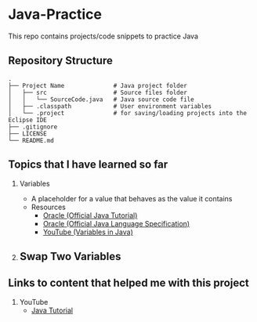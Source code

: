 # Java-Practice
This repo contains projects/code snippets to practice Java

## Repository Structure

    .
    ├── Project Name              # Java project folder
    │   ├── src                   # Source files folder
    │   │   └── SourceCode.java   # Java source code file
    │   ├── .classpath            # User environment variables
    │   └── .project              # for saving/loading projects into the Eclipse IDE
    ├── .gitignore
    ├── LICENSE
    └── README.md

## Topics that I have learned so far

1. Variables
	- A placeholder for a value that behaves as the value it contains
	- Resources
		- [Oracle (Official Java Tutorial)](https://docs.oracle.com/javase/tutorial/java/nutsandbolts/variables.html)
		- [Oracle (Official Java Language Specification)](https://docs.oracle.com/javase/specs/jls/se17/html/jls-4.html)
		- [YouTube (Variables in Java)](https://www.youtube.com/watch?v=so1iUWaLmKA&list=PLZPZq0r_RZOMhCAyywfnYLlrjiVOkdAI1&index=2)

2. Swap Two Variables
	-

## Links to content that helped me with this project

1. YouTube
	- [Java Tutorial](https://www.youtube.com/watch?v=NBIUbTddde4&list=PLZPZq0r_RZOMhCAyywfnYLlrjiVOkdAI1&index=1)
